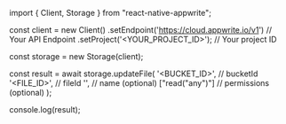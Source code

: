 import { Client, Storage } from "react-native-appwrite";

const client = new Client()
    .setEndpoint('https://cloud.appwrite.io/v1') // Your API Endpoint
    .setProject('&lt;YOUR_PROJECT_ID&gt;'); // Your project ID

const storage = new Storage(client);

const result = await storage.updateFile(
    '<BUCKET_ID>', // bucketId
    '<FILE_ID>', // fileId
    '<NAME>', // name (optional)
    ["read("any")"] // permissions (optional)
);

console.log(result);
